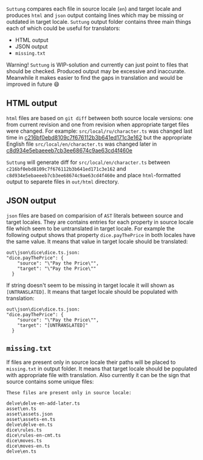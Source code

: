 `Suttung` compares each file in source locale (`en`) and target locale and produces `html` and `json` output containg lines which may be missing or outdated in target locale.
`Suttung` output folder contains three main things each of which could be useful for translators:

- HTML output
- JSON output
- `missing.txt`

Warning! `Suttung` is WIP-solution and currently can just point to files that should be checked. Produced output may be excessive and inaccurate. Meanwhile it makes easier to find the gaps in translation and would be improved in future 😄

## HTML output

`html` files are based on `git diff` between both source locale versions: one from current revision and one from revision when appropriate target files were changed. For example:
`src/local/ru/character.ts` was changed last time in [c216bf0ebd8109c7f676112b3b641ed171c3e162](https://github.com/MortSnowflake/jotunnbot/blob/c216bf0ebd8109c7f676112b3b641ed171c3e162/src/local/ru/character.ts)
but the appropriate English file
`src/local/en/character.ts` was changed later in [c8d934e5ebaeeeb7cb3ee68674c9ae63cd4f460e](https://github.com/MortSnowflake/jotunnbot/blob/c8d934e5ebaeeeb7cb3ee68674c9ae63cd4f460e/src/local/en/character.ts)

`Suttung` will generate diff for `src/local/en/character.ts` between `c216bf0ebd8109c7f676112b3b641ed171c3e162` and `c8d934e5ebaeeeb7cb3ee68674c9ae63cd4f460e` and place `html`-formatted output to separete files in `out/html` directory.

## JSON output

`json` files are based on comparision of `AST` literals between source and target locales. They are contains entries for each property in source locale file which seem to be untranslated in target locale. For example the following output shows that property `dice.payThePrice` in both locales have the same value. It means that value in target locale should be translated:

```
out\json\dice\dice.ts.json:
"dice.payThePrice": {
    "source": "\"Pay the Price\"",
    "target": "\"Pay the Price\""
  }
```

If string doesn't seem to be missing in target locale it will shown as `[UNTRANSLATED]`. It means that target locale should be populated with translation:

```
out\json\dice\dice.ts.json:
"dice.payThePrice": {
    "source": "\"Pay the Price\"",
    "target": "[UNTRANSLATED]"
  }
```

## `missing.txt`

If files are present only in source locale their paths will be placed to `missing.txt` in output folder. It means that target locale should be populated with appropriate file with translation. Also currently it can be the sign that source contains some unique files:

```
These files are present only in source locale:

delve\delve-en-add-later.ts
asset\en.ts
asset\assets.json
asset\assets-en.ts
delve\delve-en.ts
dice\rules.ts
dice\rules-en-cmt.ts
dice\moves.ts
dice\moves-en.ts
delve\en.ts
```
